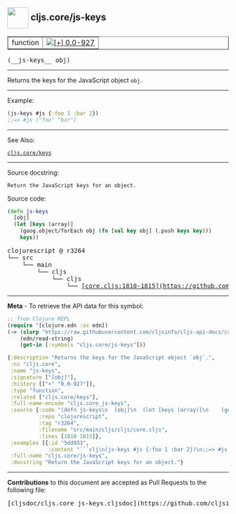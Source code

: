 ## <img width="48px" valign="middle" src="http://i.imgur.com/Hi20huC.png"> cljs.core/js-keys

 <table border="1">
<tr>

<td>function</td>
<td><a href="https://github.com/cljsinfo/cljs-api-docs/tree/0.0-927"><img valign="middle" alt="[+] 0.0-927" src="https://img.shields.io/badge/+-0.0--927-lightgrey.svg"></a> </td>
</tr>
</table>

 <samp>
(__js-keys__ obj)<br>
</samp>

---

Returns the keys for the JavaScript object `obj`.

---

Example:

```clj
(js-keys #js {:foo 1 :bar 2})
;;=> #js ["foo" "bar"]
```

---

See Also:

[`cljs.core/keys`](cljs.core_keys.md)<br>

---

Source docstring:

```
Return the JavaScript keys for an object.
```

Source code:

```clj
(defn js-keys
  [obj]
  (let [keys (array)]
    (goog.object/forEach obj (fn [val key obj] (.push keys key)))
    keys))
```

 <pre>
clojurescript @ r3264
└── src
    └── main
        └── cljs
            └── cljs
                └── <ins>[core.cljs:1810-1815](https://github.com/clojure/clojurescript/blob/r3264/src/main/cljs/cljs/core.cljs#L1810-L1815)</ins>
</pre>


---

__Meta__ - To retrieve the API data for this symbol:

```clj
;; from Clojure REPL
(require '[clojure.edn :as edn])
(-> (slurp "https://raw.githubusercontent.com/cljsinfo/cljs-api-docs/catalog/cljs-api.edn")
    (edn/read-string)
    (get-in [:symbols "cljs.core/js-keys"]))
```

```clj
{:description "Returns the keys for the JavaScript object `obj`.",
 :ns "cljs.core",
 :name "js-keys",
 :signature ["[obj]"],
 :history [["+" "0.0-927"]],
 :type "function",
 :related ["cljs.core/keys"],
 :full-name-encode "cljs.core_js-keys",
 :source {:code "(defn js-keys\n  [obj]\n  (let [keys (array)]\n    (goog.object/forEach obj (fn [val key obj] (.push keys key)))\n    keys))",
          :repo "clojurescript",
          :tag "r3264",
          :filename "src/main/cljs/cljs/core.cljs",
          :lines [1810 1815]},
 :examples [{:id "5dd933",
             :content "```clj\n(js-keys #js {:foo 1 :bar 2})\n;;=> #js [\"foo\" \"bar\"]\n```"}],
 :full-name "cljs.core/js-keys",
 :docstring "Return the JavaScript keys for an object."}

```

---

__Contributions__ to this document are accepted as Pull Requests to the following file:

 <pre>
[cljsdoc/cljs.core_js-keys.cljsdoc](https://github.com/cljsinfo/cljs-api-docs/blob/master/cljsdoc/cljs.core_js-keys.cljsdoc)
</pre>

